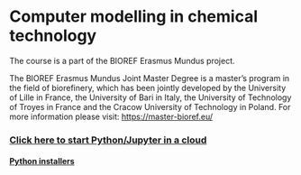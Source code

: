 # Computer modelling in chemical technology
The course is a part of the BIOREF Erasmus Mundus project.


The BIOREF Erasmus Mundus Joint Master Degree is a master’s program in the field of biorefinery, which has been jointly developed by the University of Lille in France, the University of Bari in Italy, the University of Technology of Troyes in France and the Cracow University of Technology in Poland. For more information please visit: https://master-bioref.eu/

###  [Click here to start Python/Jupyter in a cloud](http://mybinder.org/v2/gh/sbednarz/bioref-2022-computer-modelling/main)


#### [Python installers](https://www.anaconda.com/products/distribution)
